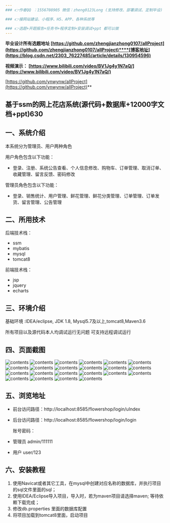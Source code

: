 ```yaml
---
### 👉作者QQ ：1556708905 微信：zheng0123Long (支持修改、部署调试、定制毕设)

### 👉接网站建设、小程序、H5、APP、各种系统等

### 👉选题+开题报告+任务书+程序定制+安装调试+ppt 都可以做
---
```


**毕业设计所有选题地址 [https://github.com/zhengjianzhong0107/allProject](https://github.com/zhengjianzhong0107/allProject)****[博客地址](https://blog.csdn.net/2303_76227485/article/details/130954596)**

**视频演示：
[https://www.bilibili.com/video/BV1Jg4y1N7aQ/](https://www.bilibili.com/video/BV1Jg4y1N7aQ/)**

 
[https://github.com/ynwynw/allProject](https://github.com/ynwynw/allProject)**

## 基于ssm的网上花店系统(源代码+数据库+12000字文档+ppt)630

## 一、系统介绍

本系统分为管理员、用户两种角色

用户角色包含以下功能：

- 登录、注册、系统公告查看、个人信息修改、购物车、订单管理、取消订单、收藏管理、留言反馈、密码修改

管理员角色包含以下功能：

- 登录、销售统计、用户管理、鲜花管理、鲜花分类管理、订单管理、订单发货、留言管理、公告管理

## 二、所用技术

后端技术栈：

- ssm
- mybatis
- mysql
- tomcat8

前端技术栈：

- jsp
- jquery
- echarts

## 三、环境介绍

基础环境 :IDEA/eclipse, JDK 1.8, Mysql5.7及以上,tomcat8,Maven3.6

所有项目以及源代码本人均调试运行无问题 可支持远程调试运行

## 四、页面截图

![contents](./picture/img.png)
![contents](./picture/img_1.png)
![contents](./picture/picture1.png)
![contents](./picture/picture2.png)
![contents](./picture/picture3.png)
![contents](./picture/picture4.png)
![contents](./picture/picture5.png)
![contents](./picture/picture6.png)
![contents](./picture/picture7.png)
![contents](./picture/picture8.png)
![contents](./picture/picture9.png)
![contents](./picture/picture10.png)
![contents](./picture/picture11.png)
![contents](./picture/picture12.png)
![contents](./picture/picture13.png)
![contents](./picture/picture14.png)
![contents](./picture/picture15.png)
![contents](./picture/picture16.png)
![contents](./picture/picture17.png)
![contents](./picture/picture18.png)
![contents](./picture/picture19.png)
![contents](./picture/picture20.png)

## 五、浏览地址

- 前台访问路径：http://localhost:8585/flowershop/login/uIndex
- 后台访问路径：http://localhost:8585/flowershop/login/login
  
  账号密码：
- 管理员  admin/111111
- 用户    user/123

## 六、安装教程

1. 使用Navicat或者其它工具，在mysql中创建对应名称的数据库，并执行项目的sql文件里面的sql；
2. 使用IDEA/Eclipse导入项目，导入时，若为maven项目请选择maven; 等待依赖下载完成；
3. 修改db.properties 里面的数据库配置
4. 将项目加载到tomcat8里面，启动项目

 
